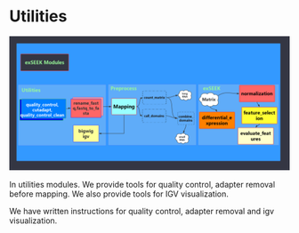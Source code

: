 # Utilities

![exSEEK modules](../.gitbook/assets/exseek_modules.png)

In utilities modules. We provide tools for quality control, adapter removal before mapping. We also provide tools for IGV visualization.

We have written instructions for quality control, adapter removal and igv visualization.
